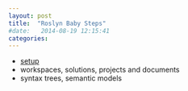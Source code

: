 ```yaml
---
layout: post
title:  "Roslyn Baby Steps"
#date:   2014-08-19 12:15:41
categories:
---
```


- [setup](roslyn-baby-steps-setup.html)
- workspaces, solutions, projects and documents
- syntax trees, semantic models